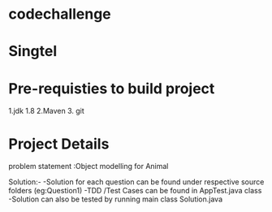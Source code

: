 # codechallenge
Singtel
========

Pre-requisties to build project
===============================
1.jdk 1.8
2.Maven
3. git

Project Details
================
problem statement :Object modelling for Animal

Solution:-
-Solution for each question can be found under respective source folders (eg:Question1)
-TDD /Test Cases can be found in AppTest.java class
-Solution can also be tested by running main class Solution.java

